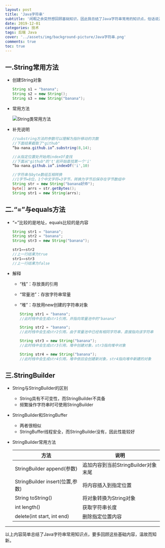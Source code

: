 ```yaml
---
layout: post
title: 'Java字符串'
subtitle: '闲暇之余突然想回顾基础知识，因此我总结了Java字符串常用的知识点，俗话说温故而知新，希望我们不要在技术和框架如火如荼的时候忘记了初心。'
date: 2019-12-01
categories: 技术
tags: 后端 Java
cover: '../assets/img/background-picture/Java字符串.png'
comments: true
toc: true
---
```




## 一.String常用方法

* 创建String对象

  ~~~ java
  String s1 = "banana";
  String s2 = new String();
  String s3 = new String("banana");
  ~~~

* 常用方法

  ![String类常用方法](../../../assets/img/Java字符串/String常用方法.png)  

* 补充说明

  ~~~ java
  //substring方法的参数可以理解为指针移动的次数
  //下面结果截取了"github"
  “ba-nana.github.io”.substring(8,14);
  
  //从指定位置处开始用indexOf查找
  //下面从"github"的't'前开始查找第一个'i'
  “ba-nana.github.io”.indexOf('i',10)
  
  //字符串与byte数组互相转换
  //1字节=8位，1个中文字符=3字节，转换为字节后保存在字节数组中
  String str = new String("banana好帅");
  byte[] arrs = str.getBytes();
  String str1 = new String(arrs);
  ~~~

  

## 二.“=”与equals方法

* “=”比较的是地址，equals比较的是内容

  ~~~ java
  String str1 = "banana";
  String str2 = "banana";
  String str3 = new String("banana");
  
  str1==str2
  //上一行结果为true
  str1==str3
  //上一行结果为false
  ~~~

* 解释

  * “栈”：存放类的引用

  * “常量池”：存放字符串常量

  * “堆”：存放用new创建的字符串对象

    ~~~ java
    String str1 = "banana";
    //此时栈中会生成str1引用，并指向常量池中的"banana"
    
    String str2 = "banana";
    //此时栈中会生成str2引用，由于常量池中已经有相同字符串，直接指向该字符串
    
    String str3 = new String("banana");
    //此时栈中会生成str3引用，堆中创建对象，str3指向堆中对象
    
    String str4 = new String("banana");
    //此时栈中会生成str4引用，堆中依旧会创建新对象，str4指向堆中新建的对象
    ~~~

    

## 三.StringBuilder

* String与StringBuilder的区别

  * String具有不可变性，而StringBuilder不具备
  * 频繁操作字符串时可使用StringBuilder

* StringBuilder和StringBuffer

  * 两者很相似
  * StringBuffer线程安全，而StringBuilder没有，因此性能较好

* StringBuilder常用方法

  | 方法                            | 说明                                |
  | ------------------------------- | ----------------------------------- |
  | StringBuilder append(参数)      | 追加内容到当前StringBuilder对象末尾 |
  | StringBuilder insert(位置,参数) | 将内容插入到指定位置                |
  | String toString()               | 将对象转换为String对象              |
  | int length()                    | 获取字符串长度                      |
  | delete(int start, int end)      | 删除指定位置内容                    |

------

以上内容简单总结了Java字符串常用知识点，要多回顾这些基础内容，温故而知新。
